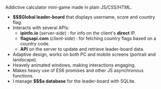 Addictive calculator mini-game made in plain JS/CSS/HTML.

- **$$$Global leader-board** that displays username, score and country flag.
- Interacts with several APIs:
    - **ipinfo.io** (*server-side*) : for info on the client's **direct** IP. 
    - **flagsapi.com** (*client-side*) : for fetching country flags based on a country code.
    - **API** on the server to update and retrieve leader-board data.
- Adaptive design, works on both PC and mobile screens (portrait and landscape).
- Heavely animated windows, making interactions engaging.
- Makes heavy use of ES6 promises and other JS asynchronous functions.
- I manage **$$$a database** for the leader-board with SQLite.